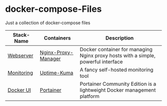 # docker-compose-Files

Just a collection of docker-compose files


| Stack-Name | Containers | Description |
| ----------- | ----------- | ----------- |
| [Webserver](./files/nginxproxymanager.docker-compose.yml) | [Nginx-Proxy-Manager](https://hub.docker.com/r/jc21/nginx-proxy-manager) | Docker container for managing Nginx proxy hosts with a simple, powerful interface |
| [Monitoring](./files/uptimekuma.docker-compose.yml) | [Uptime-Kuma](https://hub.docker.com/r/louislam/uptime-kuma) | A fancy self-hosted monitoring tool |
| [Docker UI](./files/portainer.docker-compose.yml) | [Portainer](https://hub.docker.com/r/portainer/portainer-ce) | Portainer Community Edition is a lightweight Docker management platform |